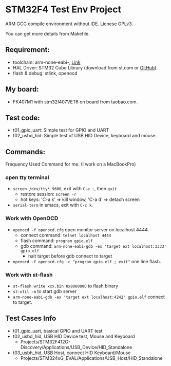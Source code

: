 # STM32F4 Test Env Project

  ARM GCC compile environment without IDE. Licnese GPLv3.

  You can get more details from Makefile.


## Requirement:
  * toolchain: arm-none-eabi-, [Link](https://developer.arm.com/tools-and-software/open-source-software/developer-tools/gnu-toolchain/gnu-rm/downloads)
  * HAL Driver: STM32 Cube Library (download from st.com or [GitHub](https://github.com/STMicroelectronics/STM32CubeF4)).
  * flash & debug: stlink, openocd 


## My board:
  * FK407M1 with stm32f407VET6 on board from taobao.com.

## Test code:
  * t01_gpio_uart:  Simple test for GPIO and UART
  * t02_usbd_hid:   Simple test of USB HID Device, keyboard and mouse.

## Commands:

  Frequency Used Command for me. (I work on a MacBookPro)

### open tty terminal
  * `screen /dev/tty* 9600`, exit with `C-a :`, then `quit`
    * restore session: `screen -r`
    * hot keys: 'C-a k' => kill window, 'C-a d' => detach screen
  * `serial-term` in emacs, exit with `C-c k`.

### Work with OpenOCD
  * `openocd -f openocd.cfg` open monitor server on localhost 4444.
    * connect command: `telnet localhost 4444`
    * flash command: `program gpio.elf`
    * gdb command: `arm-none-eabi-gdb -ex 'target ext localhost:3333' gpio.elf`
      - halt target before gdb connect to target
  * `openocd -f openocd.cfg -c "program gpio.elf ; exit"` one line flash.


### Work with st-flash
  * `st-flash write xxx.bin 0x8000000` to flash binary
  * `st-util -m` to start gdb server
  * `arm-none-eabi-gdb -ex 'target ext localhost:4242' gpio.elf` connect to target.


## Test Cases Info

  * t01_gpio_uart, basical GPIO and UART test
  * t02_usbd_hid,  USB HID Device test, Mouse and Keyboard
    * Projects/STM32F412G-Discovery/Applications/USB_Device/HID_Standalone
  * t03_usbh_hid,  USB Host, connect HID Keyboard/Mouse
    * Projects/STM324xG_EVAL/Applications/USB_Host/HID_Standalone

